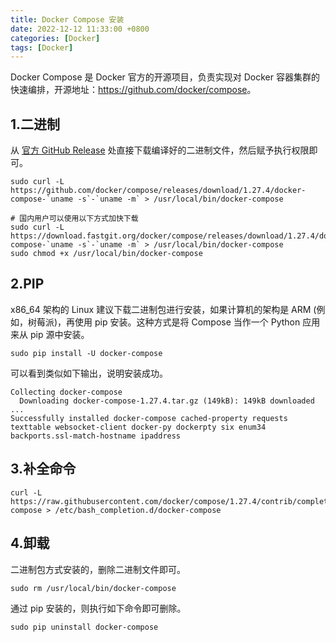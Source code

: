 ```yaml
---
title: Docker Compose 安装
date: 2022-12-12 11:33:00 +0800
categories: [Docker]
tags: [Docker]
---
```


Docker Compose 是 Docker 官方的开源项目，负责实现对 Docker 容器集群的快速编排，开源地址：<https://github.com/docker/compose>。


## 1.二进制
从 [官方 GitHub Release](https://github.com/docker/compose/releases) 处直接下载编译好的二进制文件，然后赋予执行权限即可。
```shell
sudo curl -L https://github.com/docker/compose/releases/download/1.27.4/docker-compose-`uname -s`-`uname -m` > /usr/local/bin/docker-compose

# 国内用户可以使用以下方式加快下载
sudo curl -L https://download.fastgit.org/docker/compose/releases/download/1.27.4/docker-compose-`uname -s`-`uname -m` > /usr/local/bin/docker-compose
sudo chmod +x /usr/local/bin/docker-compose
```

## 2.PIP
x86_64 架构的 Linux 建议下载二进制包进行安装，如果计算机的架构是 ARM (例如，树莓派)，再使用 pip 安装。这种方式是将 Compose 当作一个 Python 应用来从 pip 源中安装。
```shell
sudo pip install -U docker-compose
```

可以看到类似如下输出，说明安装成功。
```shell
Collecting docker-compose
  Downloading docker-compose-1.27.4.tar.gz (149kB): 149kB downloaded
...
Successfully installed docker-compose cached-property requests texttable websocket-client docker-py dockerpty six enum34 backports.ssl-match-hostname ipaddress
```

## 3.补全命令
```shell
curl -L https://raw.githubusercontent.com/docker/compose/1.27.4/contrib/completion/bash/docker-compose > /etc/bash_completion.d/docker-compose
```

## 4.卸载
二进制包方式安装的，删除二进制文件即可。
```shell
sudo rm /usr/local/bin/docker-compose
```
通过 pip 安装的，则执行如下命令即可删除。
```shell
sudo pip uninstall docker-compose
```